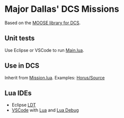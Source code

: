 # Major Dallas' DCS Missions

Based on the [MOOSE library for DCS](https://github.com/FlightControl-Master/MOOSE).

## Unit tests

Use Eclipse or VSCode to run [Main.lua](https://github.com/kdallas1/dcs-missions/blob/master/Source/Main.lua).

## Use in DCS

Inherit from [Mission.lua](https://github.com/kdallas1/dcs-missions/blob/master/Source/KD/Mission.lua). Examples: [Horus/Source](https://github.com/kdallas1/dcs-missions/tree/master/Horus/Source)

## Lua IDEs

- Eclipse [LDT](https://www.eclipse.org/ldt/)
- [VSCode](https://code.visualstudio.com/download) with [Lua](https://marketplace.visualstudio.com/items?itemName=sumneko.lua) and [Lua Debug](https://marketplace.visualstudio.com/items?itemName=actboy168.lua-debug)
